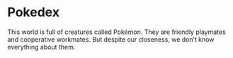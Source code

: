 # Pokedex
This world is full of creatures called Pokémon. They are friendly playmates and cooperative workmates. But despite our closeness, we don’t know everything about them.
